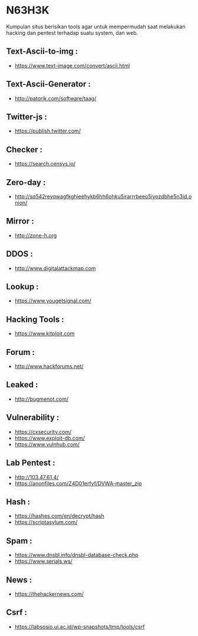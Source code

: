 # N63H3K
Kumpulan situs berisikan tools agar untuk mempermudah saat melakukan hacking dan pentest terhadap suatu system, dan web.


Text-Ascii-to-img :
---------

* https://www.text-image.com/convert/ascii.html


Text-Ascii-Generator :
---------

* http://patorjk.com/software/taag/


Twitter-js :
---------

* https://publish.twitter.com/


Checker :
---------

* https://search.censys.io/


Zero-day :
---------

* http://sq542reyqwagfkghieehykb6hh6ohku5irarrrbeeo5iyozdbhe5n3id.onion/


Mirror :
---------

* http://zone-h.org


DDOS :
---------

* http://www.digitalattackmap.com


Lookup :
---------

* https://www.yougetsignal.com/


Hacking Tools :
---------

* https://www.kitploit.com


Forum :
---------

* http://www.hackforums.net/


Leaked :
---------

* http://bugmenot.com/


Vulnerability :
---------

* https://cxsecurity.com/
* https://www.exploit-db.com/
* https://www.vulnhub.com/


Lab Pentest :
---------

* http://103.47.61.4/
* https://anonfiles.com/Z4D01erfyf/DVWA-master_zip


Hash :
---------

* https://hashes.com/en/decrypt/hash
* https://scriptasylum.com/


Spam :
---------

* https://www.dnsbl.info/dnsbl-database-check.php
* https://www.serials.ws/


News :
---------

* https://thehackernews.com/


Csrf :
---------

* https://labsosio.ui.ac.id/wp-snapshots/tmp/tools/csrf
